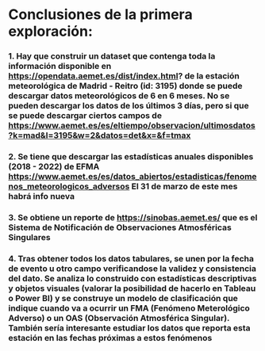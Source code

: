 # Conclusiones de la primera exploración:

### 1. Hay que construir un dataset que contenga toda la información disponible en https://opendata.aemet.es/dist/index.html? de la estación meteorológica de Madrid - Reitro (id: 3195) donde se puede descargar datos meteorológicos de 6 en 6 meses. No se pueden descargar los datos de los últimos 3 días, pero si que se puede descargar ciertos campos de https://www.aemet.es/es/eltiempo/observacion/ultimosdatos?k=mad&l=3195&w=2&datos=det&x=&f=tmax

### 2. Se tiene que descargar las estadísticas anuales disponibles (2018 - 2022) de EFMA https://www.aemet.es/es/datos_abiertos/estadisticas/fenomenos_meteorologicos_adversos El 31 de marzo de este mes habrá info nueva

### 3. Se obtiene un reporte de https://sinobas.aemet.es/ que es el Sistema de Notificación de Observaciones Atmosféricas Singulares

### 4. Tras obtener todos los datos tabulares, se unen por la fecha de evento u otro campo verificandose la validez y consistencia del dato. Se analiza lo construido con estadísticas descriptivas y objetos visuales (valorar la posibilidad de hacerlo en Tableau o Power BI) y se construye un modelo de clasificación que indique cuando va a ocurrir un FMA (Fenómeno Meterológico Adverso) o un OAS (Observación Atmosférica Singular). También sería interesante estudiar los datos que reporta esta estación en las fechas próximas a estos fenómenos